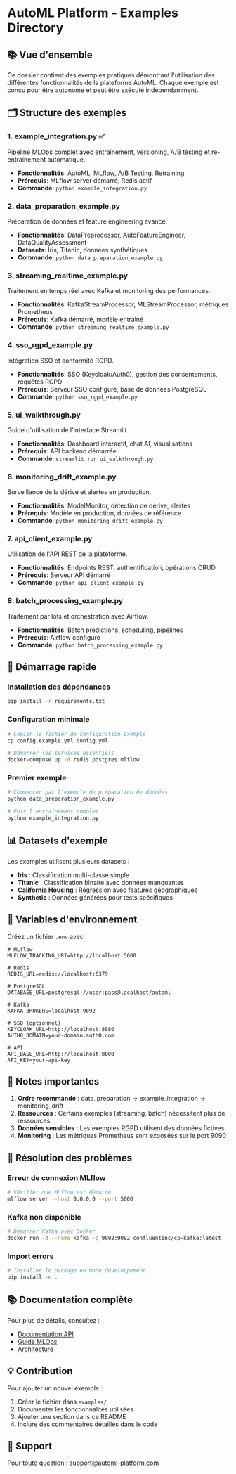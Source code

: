 # AutoML Platform - Examples Directory

## 📚 Vue d'ensemble

Ce dossier contient des exemples pratiques démontrant l'utilisation des différentes fonctionnalités de la plateforme AutoML. Chaque exemple est conçu pour être autonome et peut être exécuté indépendamment.

## 🗂️ Structure des exemples

### 1. **example_integration.py** ✅
Pipeline MLOps complet avec entraînement, versioning, A/B testing et ré-entraînement automatique.
- **Fonctionnalités**: AutoML, MLflow, A/B Testing, Retraining
- **Prérequis**: MLflow server démarré, Redis actif
- **Commande**: `python example_integration.py`

### 2. **data_preparation_example.py** 
Préparation de données et feature engineering avancé.
- **Fonctionnalités**: DataPreprocessor, AutoFeatureEngineer, DataQualityAssessment
- **Datasets**: Iris, Titanic, données synthétiques
- **Commande**: `python data_preparation_example.py`

### 3. **streaming_realtime_example.py**
Traitement en temps réel avec Kafka et monitoring des performances.
- **Fonctionnalités**: KafkaStreamProcessor, MLStreamProcessor, métriques Prometheus
- **Prérequis**: Kafka démarré, modèle entraîné
- **Commande**: `python streaming_realtime_example.py`

### 4. **sso_rgpd_example.py**
Intégration SSO et conformité RGPD.
- **Fonctionnalités**: SSO (Keycloak/Auth0), gestion des consentements, requêtes RGPD
- **Prérequis**: Serveur SSO configuré, base de données PostgreSQL
- **Commande**: `python sso_rgpd_example.py`

### 5. **ui_walkthrough.py**
Guide d'utilisation de l'interface Streamlit.
- **Fonctionnalités**: Dashboard interactif, chat AI, visualisations
- **Prérequis**: API backend démarrée
- **Commande**: `streamlit run ui_walkthrough.py`

### 6. **monitoring_drift_example.py**
Surveillance de la dérive et alertes en production.
- **Fonctionnalités**: ModelMonitor, détection de dérive, alertes
- **Prérequis**: Modèle en production, données de référence
- **Commande**: `python monitoring_drift_example.py`

### 7. **api_client_example.py**
Utilisation de l'API REST de la plateforme.
- **Fonctionnalités**: Endpoints REST, authentification, opérations CRUD
- **Prérequis**: Serveur API démarré
- **Commande**: `python api_client_example.py`

### 8. **batch_processing_example.py**
Traitement par lots et orchestration avec Airflow.
- **Fonctionnalités**: Batch predictions, scheduling, pipelines
- **Prérequis**: Airflow configuré
- **Commande**: `python batch_processing_example.py`

## 🚀 Démarrage rapide

### Installation des dépendances
```bash
pip install -r requirements.txt
```

### Configuration minimale
```bash
# Copier le fichier de configuration exemple
cp config.example.yml config.yml

# Démarrer les services essentiels
docker-compose up -d redis postgres mlflow
```

### Premier exemple
```bash
# Commencer par l'exemple de préparation de données
python data_preparation_example.py

# Puis l'entraînement complet
python example_integration.py
```

## 📊 Datasets d'exemple

Les exemples utilisent plusieurs datasets :
- **Iris** : Classification multi-classe simple
- **Titanic** : Classification binaire avec données manquantes
- **California Housing** : Régression avec features géographiques
- **Synthetic** : Données générées pour tests spécifiques

## 🔧 Variables d'environnement

Créez un fichier `.env` avec :
```env
# MLflow
MLFLOW_TRACKING_URI=http://localhost:5000

# Redis
REDIS_URL=redis://localhost:6379

# PostgreSQL
DATABASE_URL=postgresql://user:pass@localhost/automl

# Kafka
KAFKA_BROKERS=localhost:9092

# SSO (optionnel)
KEYCLOAK_URL=http://localhost:8080
AUTH0_DOMAIN=your-domain.auth0.com

# API
API_BASE_URL=http://localhost:8000
API_KEY=your-api-key
```

## 📝 Notes importantes

1. **Ordre recommandé** : data_preparation → example_integration → monitoring_drift
2. **Ressources** : Certains exemples (streaming, batch) nécessitent plus de ressources
3. **Données sensibles** : Les exemples RGPD utilisent des données fictives
4. **Monitoring** : Les métriques Prometheus sont exposées sur le port 9090

## 🐛 Résolution des problèmes

### Erreur de connexion MLflow
```bash
# Vérifier que MLflow est démarré
mlflow server --host 0.0.0.0 --port 5000
```

### Kafka non disponible
```bash
# Démarrer Kafka avec Docker
docker run -d --name kafka -p 9092:9092 confluentinc/cp-kafka:latest
```

### Import errors
```bash
# Installer le package en mode développement
pip install -e .
```

## 📚 Documentation complète

Pour plus de détails, consultez :
- [Documentation API](../docs/api.md)
- [Guide MLOps](../docs/mlops_guide.md)
- [Architecture](../docs/architecture.md)

## 💡 Contribution

Pour ajouter un nouvel exemple :
1. Créer le fichier dans `examples/`
2. Documenter les fonctionnalités utilisées
3. Ajouter une section dans ce README
4. Inclure des commentaires détaillés dans le code

## 📧 Support

Pour toute question : support@automl-platform.com
